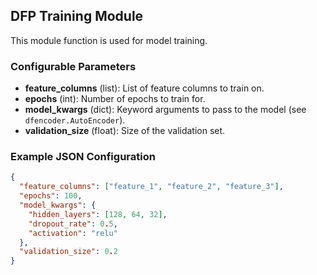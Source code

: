 ## DFP Training Module

This module function is used for model training.

### Configurable Parameters

- **feature_columns** (list): List of feature columns to train on.
- **epochs** (int): Number of epochs to train for.
- **model_kwargs** (dict): Keyword arguments to pass to the model (see `dfencoder.AutoEncoder`).
- **validation_size** (float): Size of the validation set.

### Example JSON Configuration

```json
{
  "feature_columns": ["feature_1", "feature_2", "feature_3"],
  "epochs": 100,
  "model_kwargs": {
    "hidden_layers": [128, 64, 32],
    "dropout_rate": 0.5,
    "activation": "relu"
  },
  "validation_size": 0.2
}
```